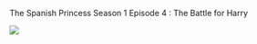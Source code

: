 ﻿The Spanish Princess Season 1 Episode 4 : The Battle for Harry

<a href="https://t.co/UIkRz8i67b"><img src="http://i1284.photobucket.com/albums/a577/ambotsaimu1/click2play_zps606c9cd9.jpg"></a>